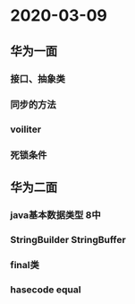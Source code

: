 # 2020-03-09
## 华为一面
### 接口、抽象类
### 同步的方法
### voiliter
### 死锁条件

## 华为二面
### java基本数据类型 8中
### StringBuilder StringBuffer
### final类
### hasecode equal
### 